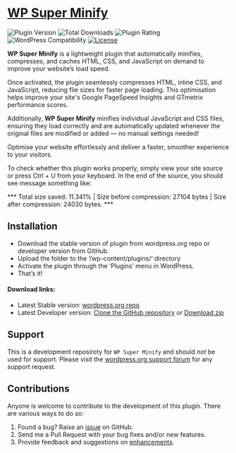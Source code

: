 # [WP Super Minify](https://wordpress.org/plugins/wp-super-minify/)

![Plugin Version](https://img.shields.io/wordpress/plugin/v/wp-super-minify.svg?maxAge=2592000)
![Total Downloads](https://img.shields.io/wordpress/plugin/dt/wp-super-minify.svg?maxAge=2592000)
![Plugin Rating](https://img.shields.io/wordpress/plugin/r/wp-super-minify.svg?maxAge=2592000)
![WordPress Compatibility](https://img.shields.io/wordpress/v/wp-super-minify.svg?maxAge=2592000)
[![License](https://img.shields.io/badge/license-GPL--2.0%2B-red.svg)](https://github.com/dipakcg/wp-super-minify/blob/master/license.txt)

**WP Super Minify** is a lightweight plugin that automatically minifies, compresses, and caches HTML, CSS, and JavaScript on demand to improve your website’s load speed.

Once activated, the plugin seamlessly compresses HTML, inline CSS, and JavaScript, reducing file sizes for faster page loading. This optimisation helps improve your site's Google PageSpeed Insights and GTmetrix performance scores.

Additionally, **WP Super Minify** minifies individual JavaScript and CSS files, ensuring they load correctly and are automatically updated whenever the original files are modified or added — no manual settings needed!

Optimise your website effortlessly and deliver a faster, smoother experience to your visitors.

To check whether this plugin works properly, simply view your site source or press Ctrl + U from your keyboard. In the end of the source, you should see message something like:

*** Total size saved: 11.341% | Size before compression: 27104 bytes | Size after compression: 24030 bytes. ***

## Installation
* Download the stable version of plugin from wordpress.org repo or developer version from GitHub.
* Upload the folder to the ‘/wp-content/plugins/‘ directory
* Activate the plugin through the ‘Plugins’ menu in WordPress.
* That’s it!

#### Download links:
* Latest Stable version: [wordpress.org repo](https://wordpress.org/plugins/wp-super-minify/)
* Latest Developer version: [Clone the GitHub repository](https://github.com/dipakcg/wp-super-minify.git) or [Download zip](https://github.com/dipakcg/wp-super-minify/archive/master.zip)

## Support
This is a development reposiroty for `WP Super Minify` and should _not_ be used for support. Please visit the [wordpress.org support forum](http://wordpress.org/support/plugin/wp-super-minify#postform) for any support request.

## Contributions
Anyone is welcome to contribute to the development of this plugin. There are various ways to do so:

1. Found a bug? Raise an [issue](https://github.com/dipakcg/wp-super-minify/issues?direction=desc&labels=bug&page=1&sort=created&state=open) on GitHub.
2. Send me a Pull Request with your bug fixes and/or new features.
3. Provide feedback and suggestions on [enhancements](https://github.com/dipakcg/wp-super-minify/issues?direction=desc&labels=enhancement&page=1&sort=created&state=open).
